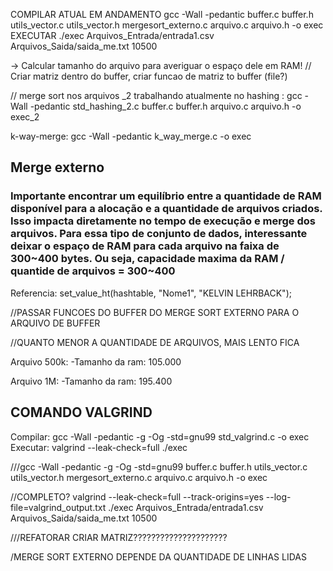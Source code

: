 COMPILAR ATUAL EM ANDAMENTO
gcc -Wall -pedantic buffer.c buffer.h utils_vector.c utils_vector.h mergesort_externo.c arquivo.c arquivo.h -o exec
EXECUTAR
./exec Arquivos_Entrada/entrada1.csv Arquivos_Saida/saida_me.txt 10500


-> Calcular tamanho do arquivo para averiguar o espaço dele em RAM!
//
Criar matriz dentro do buffer,
criar funcao de matriz to buffer (file?)


//
merge sort nos arquivos _2
trabalhando atualmente no hashing : gcc -Wall -pedantic std_hashing_2.c buffer.c buffer.h arquivo.c arquivo.h -o exec_2

k-way-merge:  gcc -Wall -pedantic k_way_merge.c -o exec


## Merge externo
### Importante encontrar um equilíbrio entre a quantidade de RAM disponível para a alocação e a quantidade de arquivos criados. Isso impacta diretamente no tempo de execução e merge dos arquivos. Para essa tipo de conjunto de dados, interessante deixar o espaço de RAM para cada arquivo na faixa de 300~400 bytes. Ou seja, capacidade maxima da RAM / quantide de arquivos = 300~400


Referencia:
set_value_ht(hashtable, "Nome1", "KELVIN LEHRBACK");



//PASSAR FUNCOES DO BUFFER DO MERGE SORT EXTERNO PARA O ARQUIVO DE BUFFER

//QUANTO MENOR A QUANTIDADE DE ARQUIVOS, MAIS LENTO FICA


Arquivo 500k:
-Tamanho da ram: 105.000

Arquivo 1M: 
-Tamanho da ram: 195.400




## COMANDO VALGRIND
Compilar:  gcc -Wall -pedantic -g -Og -std=gnu99 std_valgrind.c -o exec
Executar: valgrind --leak-check=full ./exec

///gcc -Wall -pedantic -g -Og -std=gnu99 buffer.c buffer.h utils_vector.c utils_vector.h mergesort_externo.c arquivo.c arquivo.h -o exec

//COMPLETO?
valgrind --leak-check=full --track-origins=yes --log-file=valgrind_output.txt ./exec Arquivos_Entrada/entrada1.csv Arquivos_Saida/saida_me.txt 10500

///REFATORAR CRIAR MATRIZ?????????????????????

/MERGE SORT EXTERNO DEPENDE DA QUANTIDADE DE LINHAS LIDAS